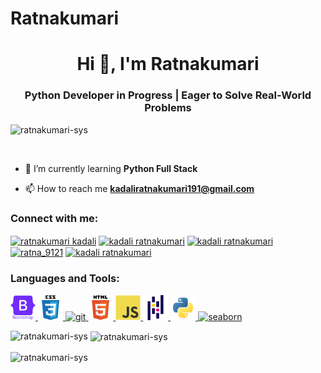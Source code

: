 # Ratnakumari
<h1 align="center">Hi 👋, I'm Ratnakumari</h1>
<h3 align="center">Python Developer in Progress | Eager to Solve Real-World Problems</h3>

<p align="left"> <img src="https://komarev.com/ghpvc/?username=ratnakumari-sys&label=Profile%20views&color=0e75b6&style=flat" alt="ratnakumari-sys" /> </p>

<p align="left"> <a href="https://twitter.com/" target="blank"><img src="https://img.shields.io/twitter/follow/?logo=twitter&style=for-the-badge" alt="" /></a> </p>

- 🌱 I’m currently learning **Python Full Stack**

- 📫 How to reach me **kadaliratnakumari191@gmail.com**

<h3 align="left">Connect with me:</h3>
<p align="left">
<a href="https://linkedin.com/in/ratnakumari kadali" target="blank"><img align="center" src="https://raw.githubusercontent.com/rahuldkjain/github-profile-readme-generator/master/src/images/icons/Social/linked-in-alt.svg" alt="ratnakumari kadali" height="30" width="40" /></a>
<a href="https://stackoverflow.com/users/kadali ratnakumari" target="blank"><img align="center" src="https://raw.githubusercontent.com/rahuldkjain/github-profile-readme-generator/master/src/images/icons/Social/stack-overflow.svg" alt="kadali ratnakumari" height="30" width="40" /></a>
<a href="https://kaggle.com/kadali ratnakumari" target="blank"><img align="center" src="https://raw.githubusercontent.com/rahuldkjain/github-profile-readme-generator/master/src/images/icons/Social/kaggle.svg" alt="kadali ratnakumari" height="30" width="40" /></a>
<a href="https://instagram.com/ratna_9121" target="blank"><img align="center" src="https://raw.githubusercontent.com/rahuldkjain/github-profile-readme-generator/master/src/images/icons/Social/instagram.svg" alt="ratna_9121" height="30" width="40" /></a>
<a href="https://www.hackerrank.com/kadali ratnakumari" target="blank"><img align="center" src="https://raw.githubusercontent.com/rahuldkjain/github-profile-readme-generator/master/src/images/icons/Social/hackerrank.svg" alt="kadali ratnakumari" height="30" width="40" /></a>
</p>

<h3 align="left">Languages and Tools:</h3>
<p align="left"> <a href="https://getbootstrap.com" target="_blank" rel="noreferrer"> <img src="https://raw.githubusercontent.com/devicons/devicon/master/icons/bootstrap/bootstrap-plain-wordmark.svg" alt="bootstrap" width="40" height="40"/> </a> <a href="https://www.w3schools.com/css/" target="_blank" rel="noreferrer"> <img src="https://raw.githubusercontent.com/devicons/devicon/master/icons/css3/css3-original-wordmark.svg" alt="css3" width="40" height="40"/> </a> <a href="https://git-scm.com/" target="_blank" rel="noreferrer"> <img src="https://www.vectorlogo.zone/logos/git-scm/git-scm-icon.svg" alt="git" width="40" height="40"/> </a> <a href="https://www.w3.org/html/" target="_blank" rel="noreferrer"> <img src="https://raw.githubusercontent.com/devicons/devicon/master/icons/html5/html5-original-wordmark.svg" alt="html5" width="40" height="40"/> </a> <a href="https://developer.mozilla.org/en-US/docs/Web/JavaScript" target="_blank" rel="noreferrer"> <img src="https://raw.githubusercontent.com/devicons/devicon/master/icons/javascript/javascript-original.svg" alt="javascript" width="40" height="40"/> </a> <a href="https://pandas.pydata.org/" target="_blank" rel="noreferrer"> <img src="https://raw.githubusercontent.com/devicons/devicon/2ae2a900d2f041da66e950e4d48052658d850630/icons/pandas/pandas-original.svg" alt="pandas" width="40" height="40"/> </a> <a href="https://www.python.org" target="_blank" rel="noreferrer"> <img src="https://raw.githubusercontent.com/devicons/devicon/master/icons/python/python-original.svg" alt="python" width="40" height="40"/> </a> <a href="https://seaborn.pydata.org/" target="_blank" rel="noreferrer"> <img src="https://seaborn.pydata.org/_images/logo-mark-lightbg.svg" alt="seaborn" width="40" height="40"/> </a> </p>

<p><img align="left" src="https://github-readme-stats.vercel.app/api/top-langs?username=ratnakumari-sys&show_icons=true&locale=en&layout=compact" alt="ratnakumari-sys" /></p>

<p>&nbsp;<img align="center" src="https://github-readme-stats.vercel.app/api?username=ratnakumari-sys&show_icons=true&locale=en" alt="ratnakumari-sys" /></p>

<p><img align="center" src="https://github-readme-streak-stats.herokuapp.com/?user=ratnakumari-sys&" alt="ratnakumari-sys" /></p>
